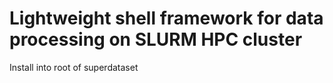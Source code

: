 # Lightweight shell framework for data processing on SLURM HPC cluster

Install into root of superdataset
